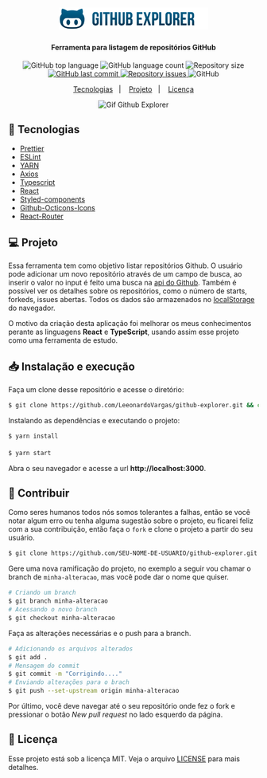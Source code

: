 <h1 align="center">
  <img alt="Github Explorer" title="Github Explorer" src=".github/logo.png" width="300px" />
</h1>

<h4 align = "center">
  Ferramenta para listagem de repositórios GitHub
</h4>

<p align="center">
  <img alt="GitHub top language" src="https://img.shields.io/github/languages/top/leeonardovargas/github-explorer-repositories.svg">

  <img alt="GitHub language count" src="https://img.shields.io/github/languages/count/leeonardovargas/github-explorer-repositories.svg">

  <img alt="Repository size" src="https://img.shields.io/github/repo-size/leeonardovargas/github-explorer-repositories.svg">

  <a href="https://github.com/leeonardovargas/gobarber/commits/master">
    <img alt="GitHub last commit" src="https://img.shields.io/github/last-commit/leeonardovargas/github-explorer-repositories.svg">
  </a>

  <a href="https://github.com/leeonardovargas/gobarber/issues">
    <img alt="Repository issues" src="https://img.shields.io/github/issues/leeonardovargas/github-explorer-repositories.svg">
  </a>

  <img alt="GitHub" src="https://img.shields.io/github/license/leeonardovargas/github-explorer-repositories.svg">
</p>

<p align="center">
  <a href="#rocket-tecnologias">Tecnologias</a>&nbsp;&nbsp;&nbsp;|&nbsp;&nbsp;&nbsp;
  <a href="#-projeto">Projeto</a>&nbsp;&nbsp;&nbsp;|&nbsp;&nbsp;&nbsp;
  <a href="#-licença">Licença</a>
</p>

<p align="center">
  <img alt="Gif Github Explorer" src=".github/gitbub-explorer.gif" />
</p>

## :rocket: Tecnologias

-  [Prettier](https://prettier.io/)
-  [ESLint](https://eslint.org/)
-  [YARN](https://yarnpkg.com/)
-  [Axios](https://github.com/axios/axios)
-  [Typescript](https://www.typescriptlang.org/)
-  [React](https://pt-br.reactjs.org/)
-  [Styled-components](https://www.styled-components.com/)
-  [Github-Octicons-Icons](https://primer.style/octicons/)
-  [React-Router](https://reacttraining.com/react-router/web/guides/quick-start)

## 💻 Projeto

Essa ferramenta tem como objetivo listar repositórios Github. O usuário pode adicionar um novo repositório através de um campo de busca, ao inserir o valor no input é feito uma busca na [api do Github](https://developer.github.com/v3/). Também é possível ver os detalhes sobre os repositórios, como o número de starts, forkeds, issues abertas. Todos os dados são armazenados no [localStorage](https://javascript.info/localstorage) do navegador.

O motivo da criação desta aplicação foi melhorar os meus conhecimentos perante as linguagens **React** e **TypeScript**, usando assim esse projeto como uma ferramenta de estudo.

## 📥 Instalação e execução

Faça um clone desse repositório e acesse o diretório:

```bash
$ git clone https://github.com/LeeonardoVargas/github-explorer.git && cd github-explorer
```

Instalando as dependências e executando o projeto:

```bash
$ yarn install

$ yarn start
```

Abra o seu navegador e acesse a url **http://localhost:3000**.

## :muscle: Contribuir

Como seres humanos todos nós somos tolerantes a falhas, então se você notar algum erro ou tenha alguma sugestão sobre o projeto, eu ficarei feliz com a sua contribuição, então faça o `fork` e clone o projeto a partir do seu usuário.

```bash
$ git clone https://github.com/SEU-NOME-DE-USUARIO/github-explorer.git
```
Gere uma nova ramificação do projeto, no exemplo a seguir vou chamar o branch de `minha-alteracao`, mas você pode dar o nome que quiser.

```bash
# Criando um branch
$ git branch minha-alteracao
# Acessando o novo branch
$ git checkout minha-alteracao
```

Faça as alterações necessárias e o push para a branch.

```bash
# Adicionando os arquivos alterados
$ git add .
# Mensagem do commit
$ git commit -m "Corrigindo...."
# Enviando alterações para o brach
$ git push --set-upstream origin minha-alteracao
```
Por último, você deve navegar até o seu repositório onde fez o fork e pressionar o botão *New pull request* no lado esquerdo da página.

## 📝 Licença

Esse projeto está sob a licença MIT. Veja o arquivo [LICENSE](LICENSE.md) para mais detalhes.
